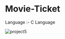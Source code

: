 # Movie-Ticket 
 Language :- C Language 
 
![project5](https://user-images.githubusercontent.com/105920415/208266468-97480f1f-a2d6-46dd-8c78-836211c7cfa0.png)
